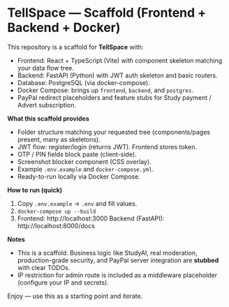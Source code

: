 # TellSpace — Scaffold (Frontend + Backend + Docker)

This repository is a scaffold for **TellSpace** with:
- Frontend: React + TypeScript (Vite) with component skeleton matching your data flow tree.
- Backend: FastAPI (Python) with JWT auth skeleton and basic routers.
- Database: PostgreSQL (via docker-compose).
- Docker Compose: brings up `frontend`, `backend`, and `postgres`.
- PayPal redirect placeholders and feature stubs for Study payment / Advert subscription.

**What this scaffold provides**
- Folder structure matching your requested tree (components/pages present, many as skeletons).
- JWT flow: register/login (returns JWT). Frontend stores token.
- OTP / PIN fields block paste (client-side).
- Screenshot blocker component (CSS overlay).
- Example `.env.example` and `docker-compose.yml`.
- Ready-to-run locally via Docker Compose.

**How to run (quick)**
1. Copy `.env.example` -> `.env` and fill values.
2. `docker-compose up --build`
3. Frontend: http://localhost:3000
   Backend (FastAPI): http://localhost:8000/docs

**Notes**
- This is a scaffold. Business logic like StudyAI, real moderation, production-grade security, and PayPal server integration are **stubbed** with clear TODOs.
- IP restriction for admin route is included as a middleware placeholder (configure your IP and secrets).

Enjoy — use this as a starting point and iterate. 
